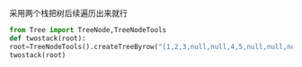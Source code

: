 采用两个栈把树后续遍历出来就行
```python
from Tree import TreeNode,TreeNodeTools
def twostack(root):
root=TreeNodeTools().createTreeByrow("[1,2,3,null,null,4,5,null,null,null,null]")
twostack(root)
```
